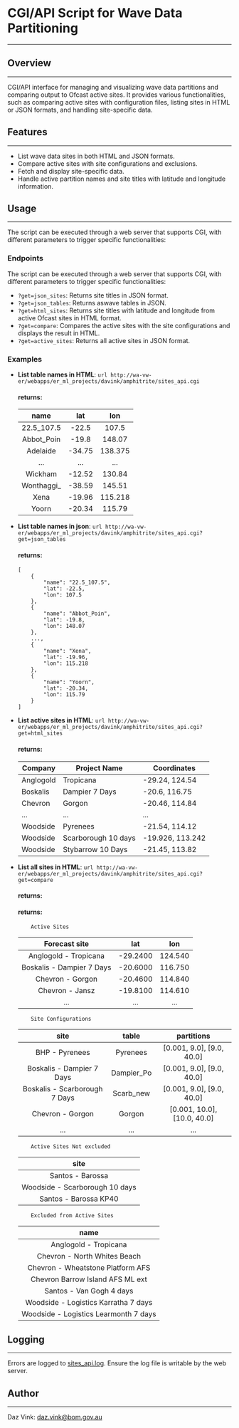 # CGI/API Script for Wave Data Partitioning

---

## Overview

---

CGI/API interface for managing and visualizing wave data partitions and comparing output to Ofcast active sites. It provides various functionalities, such as comparing active sites with configuration files, listing sites in HTML or JSON formats, and handling site-specific data.

## Features

---

-   List wave data sites in both HTML and JSON formats.
-   Compare active sites with site configurations and exclusions.
-   Fetch and display site-specific data.
-   Handle active partition names and site titles with latitude and longitude information.

## Usage

---

The script can be executed through a web server that supports CGI, with different parameters to trigger specific functionalities:

### Endpoints

The script can be executed through a web server that supports CGI, with different parameters to trigger specific functionalities:

-   `?get=json_sites`: Returns site titles in JSON format.
-   `?get=json_tables`: Returns aswave tables in JSON.
-   `?get=html_sites`: Returns site titles with latitude and longitude from active Ofcast sites in HTML format.
-   `?get=compare`: Compares the active sites with the site configurations and displays the result in HTML.
-   `?get=active_sites`: Returns all active sites in JSON format.

### Examples

-   **List table names in HTML**:
    `url http://wa-vw-er/webapps/er_ml_projects/davink/amphitrite/sites_api.cgi`

    #### returns:

    |    name     |  lat   |   lon   |
    | :---------: | :----: | :-----: |
    | 22.5_107.5  | -22.5  |  107.5  |
    | Abbot_Poin  | -19.8  | 148.07  |
    |  Adelaide   | -34.75 | 138.375 |
    |     ...     |  ...   |   ...   |
    |   Wickham   | -12.52 | 130.84  |
    | Wonthaggi\_ | -38.59 | 145.51  |
    |    Xena     | -19.96 | 115.218 |
    |    Yoorn    | -20.34 | 115.79  |

-   **List table names in json**:
    `url http://wa-vw-er/webapps/er_ml_projects/davink/amphitrite/sites_api.cgi?get=json_tables`

    #### returns:

    ```
    [
        {
            "name": "22.5_107.5",
            "lat": -22.5,
            "lon": 107.5
        },
        {
            "name": "Abbot_Poin",
            "lat": -19.8,
            "lon": 148.07
        },
        ...,
        {
            "name": "Xena",
            "lat": -19.96,
            "lon": 115.218
        },
        {
            "name": "Yoorn",
            "lat": -20.34,
            "lon": 115.79
        }
    ]

    ```

-   **List active sites in HTML**:
    `url http://wa-vw-er/webapps/er_ml_projects/davink/amphitrite/sites_api.cgi?get=html_sites`

    #### returns:

    | Company   | Project Name        | Coordinates      |
    | --------- | ------------------- | ---------------- |
    | Anglogold | Tropicana           | -29.24, 124.54   |
    | Boskalis  | Dampier 7 Days      | -20.6, 116.75    |
    | Chevron   | Gorgon              | -20.46, 114.84   |
    | ...       | ...                 | ...              |
    | Woodside  | Pyrenees            | -21.54, 114.12   |
    | Woodside  | Scarborough 10 days | -19.926, 113.242 |
    | Woodside  | Stybarrow 10 Days   | -21.45, 113.82   |

-   **List all sites in HTML**:
    `url http://wa-vw-er/webapps/er_ml_projects/davink/amphitrite/sites_api.cgi?get=compare`

    #### returns:

    #### returns:

            Active Sites

    |       Forecast site       |   lat    |   lon   |
    | :-----------------------: | :------: | :-----: |
    |   Anglogold - Tropicana   | -29.2400 | 124.540 |
    | Boskalis - Dampier 7 Days | -20.6000 | 116.750 |
    |     Chevron - Gorgon      | -20.4600 | 114.840 |
    |      Chevron - Jansz      | -19.8100 | 114.610 |
    |            ...            |   ...    |   ...   |

            Site Configurations

    |             site              |   table    |         partitions          |
    | :---------------------------: | :--------: | :-------------------------: |
    |        BHP - Pyrenees         |  Pyrenees  |  [0.001, 9.0], [9.0, 40.0]  |
    |   Boskalis - Dampier 7 Days   | Dampier_Po |  [0.001, 9.0], [9.0, 40.0]  |
    | Boskalis - Scarborough 7 Days | Scarb_new  |  [0.001, 9.0], [9.0, 40.0]  |
    |       Chevron - Gorgon        |   Gorgon   | [0.001, 10.0], [10.0, 40.0] |
    |              ...              |    ...     |             ...             |

            Active Sites Not excluded

    |              site              |
    | :----------------------------: |
    |        Santos - Barossa        |
    | Woodside - Scarborough 10 days |
    |     Santos - Barossa KP40      |

            Excluded from Active Sites

    |                 name                  |
    | :-----------------------------------: |
    |         Anglogold - Tropicana         |
    |     Chevron - North Whites Beach      |
    |   Chevron - Wheatstone Platform AFS   |
    |   Chevron Barrow Island AFS ML ext    |
    |       Santos - Van Gogh 4 days        |
    | Woodside - Logistics Karratha 7 days  |
    | Woodside - Logistics Learmonth 7 days |

## Logging

---

Errors are logged to <a href="http://wa-vw-er/webapps/er_ml_projects/davink/amphitrite/sites_api.log" target="_blank">sites_api.log</a>. Ensure the log file is writable by the web server.

## Author

---

Daz Vink: <daz.vink@bom.gov.au>
